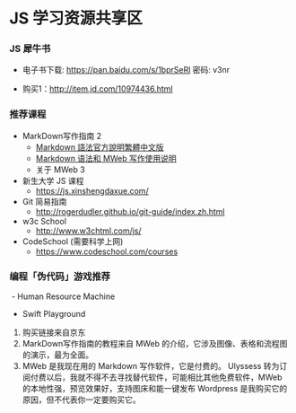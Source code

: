 # JS 学习资源共享区

### JS 犀牛书

- 电子书下载: https://pan.baidu.com/s/1bprSeRl 密码: v3nr

- 购买1：http://item.jd.com/10974436.html



### 推荐课程

- MarkDown写作指南 2
    - [Markdown 語法官方說明繁體中文版](http://zh.mweb.im/markdown-syntax-guide-full-version-zh.html)
    - [Markdown 语法和 MWeb 写作使用说明](http://zh.mweb.im/markdown-syntax-guide-suggest-version-zh.html)
    - 关于 MWeb  3
- 新生大学 JS 课程
    - https://js.xinshengdaxue.com/
- Git 简易指南
    - http://rogerdudler.github.io/git-guide/index.zh.html 
- w3c School
    - http://www.w3chtml.com/js/
- CodeSchool (需要科学上网)
    - https://www.codeschool.com/courses



### 编程「伪代码」游戏推荐
  - Human Resource Machine
  - Swift Playground
 
1. 购买链接来自京东
2. MarkDown写作指南的教程来自 MWeb 的介绍，它涉及图像、表格和流程图的演示，最为全面。
3. MWeb 是我现在用的 Markdown 写作软件，它是付费的。 Ulyssess 转为订阅付费以后，我就不得不去寻找替代软件，可能相比其他免费软件，MWeb 的本地性强，预览效果好，支持图床和能一键发布 Wordpress 是我购买它的原因，但不代表你一定要购买它。
